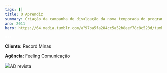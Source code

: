 ```yaml
---
tags: []
title: O Aprendiz
summary: Criação da campanha de divulgação da nova temporada do programa.
ano: 2011
hero: https://64.media.tumblr.com/a797ba5fa284cc5a52b8eef78c8c523d/tumblr_n0sns6x6X31tsd7eso2_500.jpg

---
```

**Cliente:** Record Minas

**Agência:** Feeling Comunicação

![](/oaprendiz.jpg)AD revista